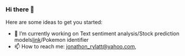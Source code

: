 ### Hi there 👋



Here are some ideas to get you started:

- 🔭 I’m currently working on Text sentiment analysis/Stock prediction models[link](https://github.com/AsterLaoWhy/Thinkful/blob/master/Final_Capstone1.ipynb)/Pokemon identifier
- 📫 How to reach me: jonathon_rylatt@yahoo.com, 
<!--
**AsterLaoWhy/AsterLaoWhy** is a ✨ _special_ ✨ repository because its `README.md` (this file) appears on your GitHub profile.
- 🌱 I’m currently learning ...
- 👯 I’m looking to collaborate on ...
- 🤔 I’m looking for help with ...
- 💬 Ask me about ...

- 😄 Pronouns: ...
- ⚡ Fun fact: ...
-->
